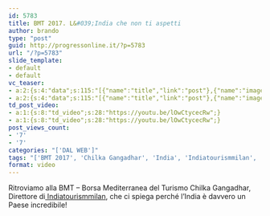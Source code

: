 ```yaml
---
id: 5783
title: BMT 2017. L&#039;India che non ti aspetti
author: brando
type: "post"
guid: http://progressonline.it/?p=5783
url: "/?p=5783"
slide_template:
- default
- default
vc_teaser:
- a:2:{s:4:"data";s:115:"[{"name":"title","link":"post"},{"name":"image","image":"featured","link":"none"},{"name":"text","mode":"excerpt"}]";s:7:"bgcolor";s:0:"";}
- a:2:{s:4:"data";s:115:"[{"name":"title","link":"post"},{"name":"image","image":"featured","link":"none"},{"name":"text","mode":"excerpt"}]";s:7:"bgcolor";s:0:"";}
td_post_video:
- a:1:{s:8:"td_video";s:28:"https://youtu.be/lOwCtycecRw";}
- a:1:{s:8:"td_video";s:28:"https://youtu.be/lOwCtycecRw";}
post_views_count:
- '7'
- '7'
categories: "['DAL WEB']"
tags: "['BMT 2017', 'Chilka Gangadhar', 'India', 'Indiatourismmilan', 'Interviste', 'news', 'turismo', 'Viaggi']"
format: video
---
```


Ritroviamo alla BMT – Borsa Mediterranea del Turismo Chilka Gangadhar, Direttore di[ Indiatourismmilan](https://www.indiatourismmilan.com), che ci spiega perché l’India è davvero un Paese incredibile!
